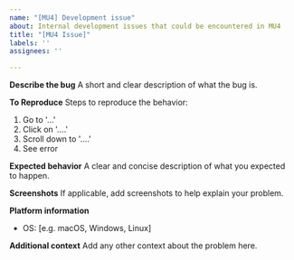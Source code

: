 ```yaml
---
name: "[MU4] Development issue"
about: Internal development issues that could be encountered in MU4
title: "[MU4 Issue]"
labels: ''
assignees: ''

---
```


**Describe the bug**
A short and clear description of what the bug is.

**To Reproduce**
Steps to reproduce the behavior:
1. Go to '...'
2. Click on '....'
3. Scroll down to '....'
4. See error

**Expected behavior**
A clear and concise description of what you expected to happen.

**Screenshots**
If applicable, add screenshots to help explain your problem.

**Platform information**
 - OS: [e.g. macOS, Windows, Linux]

**Additional context**
Add any other context about the problem here.

